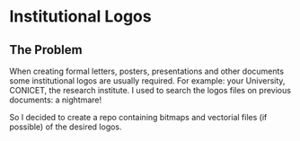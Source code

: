 # Institutional Logos

## The Problem

When creating formal letters, posters, presentations and other documents some
institutional logos are usually required.
For example: your University, CONICET, the research institute.
I used to search the logos files on previous documents: a nightmare!

So I decided to create a repo containing bitmaps and vectorial files (if possible) of the desired logos.
